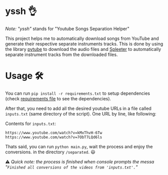 # yssh 👌

_Note:_ _"yssh"_ stands for "Youtube Songs Separation Helper"

This project helps me to automatically download songs from YouTube and generate their respective separate instruments tracks. This is done by using the library [pytube](https://github.com/pytube/pytube) to download the audio files and [Spleeter](https://github.com/deezer/spleeter) to automatically separate instrument tracks from the downloaded files.

# Usage 🛠
You can run `pip install -r requirements.txt` to setup dependencies (check [requirements file](requirements.txt) to see the dependencies).

After that, you need to add all the desired youtube URLs in a file called `inputs.txt` (same directory of the script). One URL by line, like following:

Contents for `inputs.txt`:
```plain-text
https://www.youtube.com/watch?v=kMxThvH-6Tw
https://www.youtube.com/watch?v=7ObT7LQd6ls
```

Thats said, you can run `python main.py`, wait the process and enjoy the conversions. in the directory `/separated`. 😃

⚠ _Quick note: the process is finished when console prompts the messa "`Finished all conversions of the videos from 'inputs.txt'.`"_
